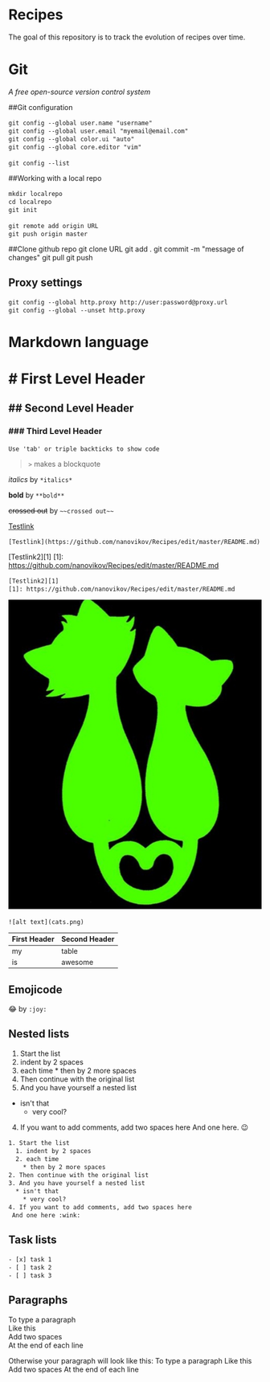 # Recipes

The goal of this repository is to track the evolution of recipes over time.

# Git
_A free open-source version control system_

##Git configuration

	git config --global user.name "username"
	git config --global user.email "myemail@email.com"
	git config --global color.ui "auto"
	git config --global core.editor "vim"

	git config --list

##Working with a local repo

	mkdir localrepo
	cd localrepo
	git init

	git remote add origin URL
	git push origin master

##Clone github repo
	git clone URL
	git add .
	git commit -m "message of changes"
	git pull
	git push

## Proxy settings
	git config --global http.proxy http://user:password@proxy.url
	git config --global --unset http.proxy

# Markdown language

# # First Level Header

## ## Second Level Header

### ### Third Level Header

	Use 'tab' or triple backticks to show code

> `>` makes a blockquote

*italics* by `*italics*`

**bold** by `**bold**`

~~crossed out~~ by `~~crossed out~~`

[Testlink](https://github.com/nanovikov/Recipes/edit/master/README.md)

	[Testlink](https://github.com/nanovikov/Recipes/edit/master/README.md)

[Testlink2][1]
[1]: https://github.com/nanovikov/Recipes/edit/master/README.md

	[Testlink2][1]
	[1]: https://github.com/nanovikov/Recipes/edit/master/README.md

![alt text](cats.png)

	![alt text](cats.png)

First Header | Second Header
-------------|--------------
my | table
is | awesome


## Emojicode
:joy: by `:joy:`

## Nested lists

1. Start the list
  1. indent by 2 spaces
  2. each time
    * then by 2 more spaces
2. Then continue with the original list
3. And you have yourself a nested list
  * isn't that
    * very cool?
4. If you want to add comments, add two spaces here
 And one here. :wink:

```
1. Start the list
  1. indent by 2 spaces
  2. each time
    * then by 2 more spaces
2. Then continue with the original list
3. And you have yourself a nested list
  * isn't that
    * very cool?
4. If you want to add comments, add two spaces here  
 And one here :wink:
```

## Task lists

```
- [x] task 1
- [ ] task 2
- [ ] task 3
```

## Paragraphs

To type a paragraph  
Like this  
Add two spaces  
At the end of each line

Otherwise your paragraph will look like this: 
To type a paragraph
Like this
Add two spaces
At the end of each line
